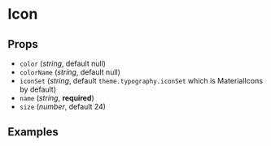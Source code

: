 # Icon

## Props
- `color` (_string_, default null)
- `colorName` (_string_, default null)
- `iconSet` (_string_, default `theme.typography.iconSet` which is MaterialIcons by default)
- `name` (_string_, **required**)
- `size` (_number_, default 24)

## Examples

```jsx

```
